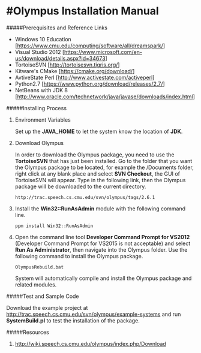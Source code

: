 #Olympus Installation Manual 
=========
#####Prerequisites and Reference Links

* Windows 10 Education [<https://www.cmu.edu/computing/software/all/dreamspark/>]
* Visual Studio 2012 [<https://www.microsoft.com/en-us/download/details.aspx?id=34673>]
* TortoiseSVN [<http://tortoisesvn.tigris.org/>]
* Kitware's CMake [<https://cmake.org/download/>]
* AvtiveState Perl [<http://www.activestate.com/activeperl>]
* Python2.7 [<https://www.python.org/download/releases/2.7/>]
* NetBeans with JDK 8 [<http://www.oracle.com/technetwork/java/javase/downloads/index.html>]


#####Installing Process

1. Environment Variables
	
	Set up the **JAVA_HOME** to let the system know the location of **JDK**.

2. Download Olympus

	In order to download the Olympus package, you need to use the **TortoiseSVN** that has just been installed. Go to the folder that you want the Olympus package to be located, for example the /Documents folder, right click at any blank place and select **SVN Checkout**, the GUI of TortoiseSVN will appear. Type in the following link, then the Olympus package will be downloaded to the current directory.

	```
	http://trac.speech.cs.cmu.edu/svn/olympus/tags/2.6.1
	```

3. Install the **Win32::RunAsAdmin** module with the following command line.
	
	```
	ppm install Win32::RunAsAdmin
	```
	
4. Open the command line tool **Developer Command Prompt for VS2012** (Developer Command Prompt for VS2015 is not acceptable) and select **Run As Administrator**, then navigate into the Olympus folder. Use the following command to install the Olympus package.

	```
	OlympusRebuild.bat	
	```
	
	System will automatically compile and install the Olympus package and related modules.
	

#####Test and Sample Code

Download the example project at <http://trac.speech.cs.cmu.edu/svn/olympus/example-systems> and run **SystemBuild.pl** to test the installation of the package.


#####Resources
1.  http://wiki.speech.cs.cmu.edu/olympus/index.php/Download
